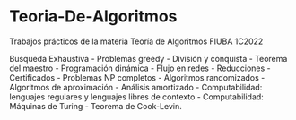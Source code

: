 # Teoria-De-Algoritmos
Trabajos prácticos de la materia Teoría de Algoritmos FIUBA 1C2022

Busqueda Exhaustiva	- Problemas greedy - División y conquista - Teorema del maestro - Programación dinámica - Flujo en redes - Reducciones - Certificados - Problemas NP completos - Algoritmos randomizados - Algoritmos de aproximación - 	Análisis amortizado - Computabilidad: lenguajes regulares y lenguajes libres de contexto - Computabilidad: Máquinas de Turing - Teorema de Cook-Levin.
